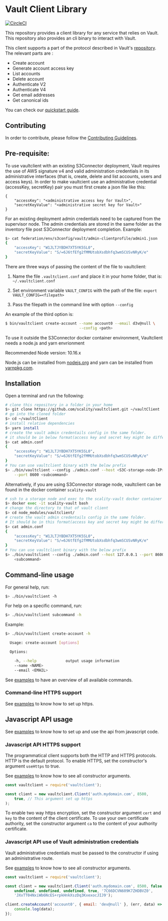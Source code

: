 # Vault Client Library

[![CircleCI][badgepub]](https://circleci.com/gh/scality/vaultclient)

This repository provides a client library for any service that relies on
Vault. This repository also provides an cli binary to interact with Vault.

This client supports a part of the protocol described in Vault's
[repository](https://github.com/scality/Vault/blob/master/Protocol.md). The
relevant parts are :

- Create account
- Generate account access key
- List accounts
- Delete account
- Authenticate V2
- Authenticate V4
- Get email addresses
- Get canonical ids

You can check our [quickstart guide](QUICKSTART.md).

## Contributing

In order to contribute, please follow the
[Contributing Guidelines](
https://github.com/scality/Guidelines/blob/master/CONTRIBUTING.md).

## Pre-requisite:
To use vaultclient with an existing S3Connector deployment, Vault requires
the use of AWS signature v4 and valid administration credentials
in its administrative interfaces (that is, create, delete and list
accounts, users and access keys). In order to make vaultcient use an
administrative credential (accessKey, secretKey) pair you must first create a
json file like this:
```
{
    "accessKey": "<administrative access key for Vault>",
    "secretKeyValue": "<administrative secret key for Vault>"
}
```

For an existing deployment admin credentials need to be captured from the
supervisor node. The admin credentials are stored in the same folder as the
inventory file post S3Connector deployment completion. Example:
```sh
$> cat federation/env/s3config/vault/admin-clientprofile/admin1.json
{
    "accessKey": "W1JLTJYBDH7XT5YK5SL0",
    "secretKeyValue": "S/=6J6tfEfg2fMMUtobXsdbhfq3wmSCUSvNRyK/e"
}
```

There are three ways of passing the content of the file to vaultclient:

1. Name the file `.vaultclient.conf` and place it in your home folder, that is: `~/.vaultclient.conf`

2. Set environment variable `VAULT_CONFIG` with the path of the file: `export VAULT_CONFIG=<filepath>`

3. Pass the filepath in the command line with option `--config`

An example of the third option is:

```sh
$ bin/vaultclient create-account --name account0 --email d3v@null \
                                 --config <path>
```

To use it outside the S3Connector docker container environment,
Vaultclient needs a node.js and yarn envrionment

Recommended Node version: 10.16.x

Node.js can be installed from [nodejs.org](https://nodejs.org/) and yarn can be
installed from [yarnpkg.com](https://yarnpkg.com/).

## Installation

Open a terminal and run the following:

```sh
# clone this repository in a folder in your home
$> git clone https://github.com/scality/vaultclient.git ~/vaultClient
# go into the cloned folder
$> cd ~/vaultClient
# install relative dependencies
$> yarn install
# create the vault admin credentails config in the same folder.
# it should be in below format(access key and secret key might be different):
$> cat admin.conf
{
    "accessKey": "W1JLTJYBDH7XT5YK5SL0",
    "secretKeyValue": "S/=6J6tfEfg2fMMUtobXsdbhfq3wmSCUSvNRyK/e"
}
# You can use vaultclient binary with the below prefix
$> ./bin/vaultclient --config ./admin.conf --host <S3C-storage-node-IP> \
    --port 8600 <subcommand>
```

Alternatively, if you are using S3Connector storage node, vaultclient can be
found in the docker container `scality-vault`
```sh
# ssh to a storage node and exec to the scality-vault docker container
$> docker exec -it scality-vault bash
# change the directory to that of vault client
$> cd node_modules/vaultclient/
# create the vault admin credentails config in the same folder.
# It should be in this format(access key and secret key might be different):
$> cat admin.conf
{
    "accessKey": "W1JLTJYBDH7XT5YK5SL0",
    "secretKeyValue": "S/=6J6tfEfg2fMMUtobXsdbhfq3wmSCUSvNRyK/e"
}
# You can use vaultclient binary with the below prefix
$> ./bin/vaultclient --config ./admin.conf --host 127.0.0.1 --port 8600 \
    <subcommand>
```

## Command-line usage

For general help, run:

```sh
$> ./bin/vaultclient -h
```

For help on a specific command, run:

```sh
$> ./bin/vaultclient subcommand -h
```

Example:

```sh
$> ./bin/vaultclient create-account -h

  Usage: create-account [options]

  Options:

    -h, --help             output usage information
    --name <NAME>
    --email <EMAIL>
```

See [examples](./EXAMPLES.md) to have an overview of all available commands.

### Command-line HTTPS support

See [examples](./EXAMPLES.md) to know how to set up https.

## Javascript API usage

See [examples](./EXAMPLES.md) to know how to set up and use the api
from javascript code.

### Javascript API HTTPS support

The programmatical client supports both the HTTP and HTTPS protocols. HTTP is
the default protocol. To enable HTTPS, set the constructor's argument ```useHttps```
to true.

See [examples](./EXAMPLES.md) to know how to see all constructor arguments.

```js
const vaultclient = require('vaultclient');

const client = new vaultclient.Client('auth.mydomain.com', 8500,
    true, // This argument set up https
);
```

To enable two way https encryption, set the constructor argument ```cert```
and ```key``` to the content of the client certificate. To use your own
certificate authority, set the constructor argument ```ca``` to the content of
your authority certificate.

### Javascript API use of Vault administration credentials

Vault administrative credentials must be passed to the constructor if using
an administrative route.

See [examples](./EXAMPLES.md) to know how to see all constructor arguments.

```js
const vaultclient = require('vaultclient');

const client = new vaultclient.Client('auth.mydomain.com', 8500, false,
    undefined, undefined, undefined, true, '7C66DCVN609K7ZHDBVZ0',
    'JXxTT04NxiWb6NcES+rpkHnkXszDq3KxexocJIJ9');

client.createAccount('account0', { email: 'dev@null' }, (err, data) => {
    console.log(data);
});
```

[badgepub]: https://circleci.com/gh/scality/vaultclient.svg?style=svg
[badgepriv]: http://ci.ironmann.io/gh/scality/vaultclient.svg?style=svg&circle-token=40f1e9fe0ad184248c37cbf3d89b164c35fd1667
